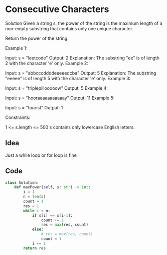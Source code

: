 # Consecutive Characters

Solution
Given a string s, the power of the string is the maximum length of a non-empty substring that contains only one unique character.

Return the power of the string.

 

Example 1:

Input: s = "leetcode"
Output: 2
Explanation: The substring "ee" is of length 2 with the character 'e' only.
Example 2:

Input: s = "abbcccddddeeeeedcba"
Output: 5
Explanation: The substring "eeeee" is of length 5 with the character 'e' only.
Example 3:

Input: s = "triplepillooooow"
Output: 5
Example 4:

Input: s = "hooraaaaaaaaaaay"
Output: 11
Example 5:

Input: s = "tourist"
Output: 1
 

Constraints:

1 <= s.length <= 500
s contains only lowercase English letters. <br>

## Idea
Just a while loop or for loop is fine

## Code

```python
class Solution:
    def maxPower(self, s: str) -> int:
        i = 1
        n = len(s)
        count = 1
        res = 1
        while i < n:
            if s[i] == s[i-1]:
                count += 1
                res = max(res, count)
            else:
                # res = max(res, count)
                count = 1
            i += 1
        return res
```